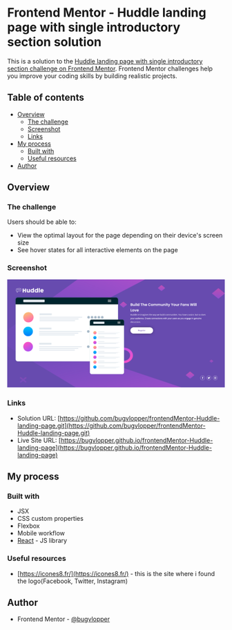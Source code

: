 # Frontend Mentor - Huddle landing page with single introductory section solution

This is a solution to the [Huddle landing page with single introductory section challenge on Frontend Mentor](https://www.frontendmentor.io/challenges/huddle-landing-page-with-a-single-introductory-section-B_2Wvxgi0). Frontend Mentor challenges help you improve your coding skills by building realistic projects. 

## Table of contents

- [Overview](#overview)
  - [The challenge](#the-challenge)
  - [Screenshot](#screenshot)
  - [Links](#links)
- [My process](#my-process)
  - [Built with](#built-with)
  - [Useful resources](#useful-resources)
- [Author](#author)


## Overview

### The challenge

Users should be able to:

- View the optimal layout for the page depending on their device's screen size
- See hover states for all interactive elements on the page

### Screenshot

![./Screenshot.png](./Screenshot.png)


### Links

- Solution URL: [https://github.com/bugvlopper/frontendMentor-Huddle-landing-page.git](https://github.com/bugvlopper/frontendMentor-Huddle-landing-page.git)
- Live Site URL: [https://bugvlopper.github.io/frontendMentor-Huddle-landing-page](https://bugvlopper.github.io/frontendMentor-Huddle-landing-page)

## My process

### Built with

- JSX
- CSS custom properties
- Flexbox
- Mobile workflow
- [React](https://reactjs.org/) - JS library

### Useful resources

- [https://icones8.fr/](https://icones8.fr/) - this is the site where i found the logo(Facebook, Twitter, Instagram)


## Author

- Frontend Mentor - [@bugvlopper](https://www.frontendmentor.io/profile/bugvlopper)

